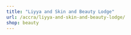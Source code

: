 ```yaml
---
title: "Liyya and Skin and Beauty Lodge"
url: /accra/liyya-and-skin-and-beauty-lodge/
shop: beauty
---
```

